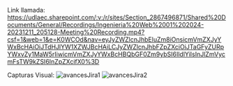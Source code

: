 Link llamada: https://udlaec.sharepoint.com/:v:/r/sites/Section_2867496871/Shared%20Documents/General/Recordings/Ingenieria%20Web%2001%202024-20231211_205128-Meeting%20Recording.mp4?csf=1&web=1&e=K0WCOd&nav=eyJyZWZlcnJhbEluZm8iOnsicmVmZXJyYWxBcHAiOiJTdHJlYW1XZWJBcHAiLCJyZWZlcnJhbFZpZXciOiJTaGFyZURpYWxvZy1MaW5rIiwicmVmZXJyYWxBcHBQbGF0Zm9ybSI6IldlYiIsInJlZmVycmFsTW9kZSI6InZpZXcifX0%3D

Capturas Visual: 
![avancesJira1](https://github.com/JohanC25/ingweb/assets/114593684/6bc33347-7bf0-4e83-9f11-8734f65b29bb)
![avancesJira2](https://github.com/JohanC25/ingweb/assets/114593684/6daafb0c-6693-4699-9b8c-357ae0fe12c2)

